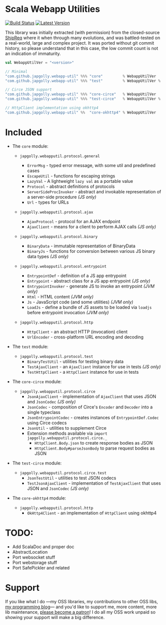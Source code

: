 # Scala Webapp Utilities
[![Build Status](https://travis-ci.org/japgolly/webapp-util.svg?branch=master)](https://travis-ci.org/japgolly/webapp-util)
[![Latest Version](https://maven-badges.herokuapp.com/maven-central/com.github.japgolly.webapp-util/protocol_2.13/badge.svg)](https://maven-badges.herokuapp.com/maven-central/com.github.japgolly.webapp-util/protocol_2.13)

This library was initially extracted (with permission) from the closed-source [ShipReq](https://blog.shipreq.com/about/)
where it when through many evolutions, and was battled-tested on a real-world, large and complex project.
It was ported without git commit history, so please understand that in this case,
the low commit count is not an indication of immaturity.

```scala
val WebappUtilVer = "<version>"

// Minimal
"com.github.japgolly.webapp-util" %%% "core"         % WebappUtilVer
"com.github.japgolly.webapp-util" %%% "test"         % WebappUtilVer % Test

// Circe JSON support
"com.github.japgolly.webapp-util" %%% "core-circe"   % WebappUtilVer
"com.github.japgolly.webapp-util" %%% "test-circe"   % WebappUtilVer % Test

// HttpClient implementation using okhttp4
"com.github.japgolly.webapp-util" %%  "core-okhttp4" % WebappUtilVer
```


# Included

* The `core` module:

  * `japgolly.webapputil.protocol.general`
    * `ErrorMsg` - typed error message, with some util and predefined cases
    * `EscapeUtil` - functions for escaping strings
    * `LazyVal` - A lightweight `lazy val` as a portable value
    * `Protocol` - abstract definitions of protocols
    * `ServerSideProcInvoker` - abstract and invokable representation of a server-side procedure *(JS only)*
    * `Url` - types for URLs

  * `japgolly.webapputil.protocol.ajax`
    * `AjaxProtocol` - protocol for an AJAX endpoint
    * `AjaxClient` - means for a client to perform AJAX calls *(JS only)*

  * `japgolly.webapputil.protocol.binary`
    * `BinaryData` - immutable representation of BinaryData
    * `BinaryJs` - functions for conversion between various JS binary data types *(JS only)*

  * `japgolly.webapputil.protocol.entrypoint`
    * `EntrypointDef` - definition of a JS app entrypoint
    * `Entrypoint` - abstract class for a JS app entrypoint *(JS only)*
    * `EntrypointInvoker` - generate JS to invoke an entrypoint *(JVM only)*
    * `Html` - HTML content *(JVM only)*
    * `Js` - JavaScript code (and some utilities) *(JVM only)*
    * `LoadJs` - define a bundle of JS assets to be loaded via `loadjs` before entrypoint invocation *(JVM only)*

  * `japgolly.webapputil.protocol.http`
    * `HttpClient` - an abstract HTTP (invocation) client
    * `UrlEncoder` - cross-platform URL encoding and decoding

* The `test` module:
  * `japgolly.webapputil.protocol.test`
    * `BinaryTestUtil` - utilities for testing binary data
    * `TestAjaxClient` - an `AjaxClient` instance for use in tests *(JS only)*
    * `TestHttpClient` - a `HttpClient` instance for use in tests

* The `core-circe` module:
  * `japgolly.webapputil.protocol.circe`
    * `JsonAjaxClient` - implementation of `AjaxClient` that uses JSON and `JsonCodec` *(JS only)*
    * `JsonCodec` - composition of Circe's `Encoder` and `Decoder` into a single typeclass
    * `JsonEntrypointCodec` - creates instances of `EntrypointDef.Codec` using Circe codecs
    * `JsonUtil` - utilities to supplement Circe
    * Extension methods available via `import japgolly.webapputil.protocol.circe._`
      * `HttpClient.Body.json` to create response bodies as JSON
      * `HttpClient.Body#parseJsonBody` to parse request bodies as JSON

* The `test-circe` module:
  * `japgolly.webapputil.protocol.circe.test`
    * `JsonTestUtil` - utilities to test JSON codecs
    * `TestJsonAjaxClient` - implementation of `TestAjaxClient` that uses JSON and `JsonCodec` *(JS only)*

* The `core-okhttp4` module:
  * `japgolly.webapputil.protocol.http`
    * `OkHttp4Client` - an implementation of `HttpClient` using okhttp4


# TODO:

* Add ScalaDoc and proper doc
* AbstractLocation
* Port websocket stuff
* Port webstorage stuff
* Port SafePickler and related


# Support
If you like what I do
—my OSS libraries, my contributions to other OSS libs, [my programming blog](https://japgolly.blogspot.com)—
and you'd like to support me, more content, more lib maintenance, [please become a patron](https://www.patreon.com/japgolly)!
I do all my OSS work unpaid so showing your support will make a big difference.
